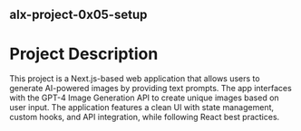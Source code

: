 ## alx-project-0x05-setup

# Project Description

This project is a Next.js-based web application that allows users to generate AI-powered images by providing text prompts. The app interfaces with the GPT-4 Image Generation API to create unique images based on user input. The application features a clean UI with state management, custom hooks, and API integration, while following React best practices.
